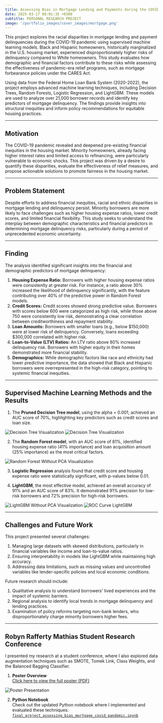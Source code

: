 ```yaml
---
title: Assessing Bias in Mortgage Lending and Payments during the COVID-pandemic using Machine Learning Models
date: 2025-03-17 08:01:35 +0300
subtitle: PERSONAL RESEARCH PROJECT
image: '/portfolio_images/cover_images/mortgage.png'
---
```


This project explores the racial disparities in mortgage lending and payment delinquencies during the COVID-19 pandemic using supervised machine learning models. Black and Hispanic homeowners, historically marginalized in the U.S. housing market, experienced disproportionately higher risks of delinquency compared to White homeowners. This study evaluates how demographic and financial factors contribute to these risks while assessing the effectiveness of pandemic-era relief programs, such as mortgage forbearance policies under the CARES Act.

Using data from the Federal Home Loan Bank System (2020-2022), the project employs advanced machine learning techniques, including Decision Trees, Random Forests, Logistic Regression, and LightGBM. These models are used to analyze over 21,000 borrower records and identify key predictors of mortgage delinquency. The findings provide insights into structural inequities and inform policy recommendations for equitable housing practices.

***

## Motivation 

The COVID-19 pandemic revealed and deepened pre-existing financial inequities in the housing market. Minority homeowners, already facing higher interest rates and limited access to refinancing, were particularly vulnerable to economic shocks. This project was driven by a desire to quantify these disparities, evaluate the effectiveness of relief measures, and propose actionable solutions to promote fairness in the housing market.

***

## Problem Statement

Despite efforts to address financial inequities, racial and ethnic disparities in mortgage lending and delinquency persist. Minority borrowers are more likely to face challenges such as higher housing expense ratios, lower credit scores, and limited financial flexibility. This study seeks to understand the interplay between demographic characteristics and financial predictors in determining mortgage delinquency risks, particularly during a period of unprecedented economic uncertainty.

***

## Finding

The analysis identified significant insights into the financial and demographic predictors of mortgage delinquency:
1. **Housing Expense Ratio:** Borrowers with higher housing expense ratios were consistently at greater risk. For instance, a ratio above 30% increased the likelihood of delinquency significantly, with the feature contributing over 40% of the predictive power in Random Forest models.
2. **Credit Scores:** Credit scores showed strong predictive value. Borrowers with scores below 600 were categorized as high risk, while those above 750 were consistently low risk, demonstrating a clear correlation between creditworthiness and repayment stability.
3. **Loan Amounts:** Borrowers with smaller loans (e.g., below $150,000) were at lower risk of delinquency. Conversely, loans exceeding $300,000 correlated with higher risk.
4. **Loan-to-Value (LTV) Ratios:** An LTV ratio above 80% increased delinquency risk. Borrowers with higher equity in their homes demonstrated more financial stability.
5. **Demographics:** While demographic factors like race and ethnicity had lower predictive importance, the data showed that Black and Hispanic borrowers were overrepresented in the high-risk category, pointing to systemic financial inequities.

***

## Supervised Machine Learning Methods and the Results

1. The **Pruned Decision Tree model**, using the alpha = 0.001, achieved an AUC score of 70%, highlighting key predictors such as credit scores and loan size.

<div class="gallery-box">
  <div class="gallery">
    <img src="/hilton_website/portfolio_images/mg_supervised_ml_images/accuracy_vs_alpha.png" loading="lazy" alt="Decision Tree Visualization">
    <img src="/hilton_website/portfolio_images/mg_supervised_ml_images/decision_tree.png" loading="lazy" alt="Decision Tree Visualization">
  </div>
</div>


2. The **Random Forest model**, with an AUC score of 81%, identified housing expense ratio (41% importance) and loan acquisition amount (25% importance) as the most critical factors.

<div class="gallery-box">
  <div class="gallery">
    <img src="/hilton_website/portfolio_images/mg_supervised_ml_images/rf_without_pca.png" loading="lazy" alt="Random Forest Without PCA Visualization">
  </div>
</div>


3. **Logistic Regression** analysis found that credit score and housing expense ratio were statistically significant, with p-values below 0.01.

4. **LightGBM**, the most effective model, achieved an overall accuracy of 91% and an AUC score of 83%. It demonstrated 91% precision for low-risk borrowers and 72% precision for high-risk borrowers.

<div class="gallery-box">
  <div class="gallery">
    <img src="/hilton_website/portfolio_images/mg_supervised_ml_images/lightGBM_without_pca.png" loading="lazy" alt="LightGBM Without PCA Visualization">
    <img src="/hilton_website/portfolio_images/mg_supervised_ml_images/roc_curve_lightGBM.png" loading="lazy" alt="ROC Curve LightGBM">
  </div>
</div>

***

## Challenges and Future Work 
This project presented several challenges:
1.	Managing large datasets with skewed distributions, particularly in financial variables like income and loan-to-value ratios.
2.	Ensuring interpretability in models like LightGBM while maintaining high accuracy.
3.	Addressing data limitations, such as missing values and uncontrolled variables like lender-specific policies and local economic conditions.

Future research should include:
1. Qualitative analysis to understand borrowers' lived experiences and the impact of systemic barriers.
2. Regional analysis to identify local trends in mortgage delinquency and lending practices.
3. Examination of policy reforms targeting non-bank lenders, who disproportionately charge minority borrowers higher fees.

***

## Robyn Rafferty Mathias Student Research Conference

I presented my research at a student conference, where I also explored data augmentation techniques such as SMOTE, Tomek Link, Class Weights, and the Balanced Bagging Classifier.

1. **Poster Overview**  
[Click here to view the full poster (PDF)](https://github.com/erica-prog/mortgage-lending-using-supervised-ml-methods/blob/main/Mathias_Student_Research_Conference/Assessing%20Bias%20in%20Mortgage%20lending_completed.pdf)


<div class="gallery-box">
  <div class="gallery">
    <img src="/hilton_website/portfolio_images/mg_supervised_ml_images/Assessing Bias in Mortgage lending_completed_image.png" loading="lazy" alt="Poster Presentation">
  </div>
</div>


2. **Python Notebook**  
Check out the updated Python notebook where I implemented and evaluated these techniques:
[`final_project_assessing_bias_mortgage_covid_pandemic.ipynb`](https://github.com/erica-prog/mortgage-lending-using-supervised-ml-methods/blob/main/Mathias_Student_Research_Conference/final_project_assessing_bias_mortgage_covid_pandemic.ipynb)



